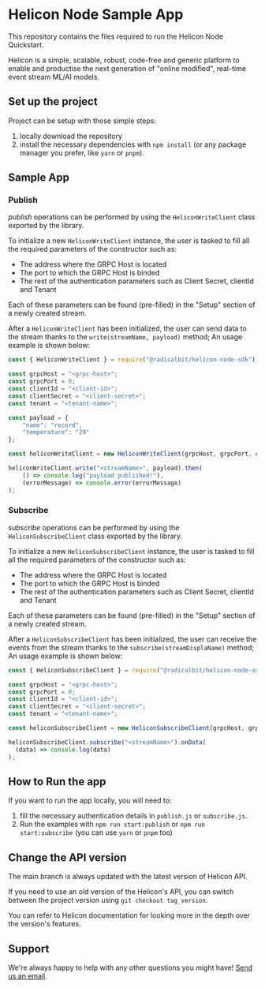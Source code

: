 # Helicon Node Sample App
This repository contains the files required to run the Helicon Node Quickstart.

Helicon is a simple, scalable, robust, code-free and generic platform to enable and productise the next generation of "online modified", real-time event stream ML/AI models.

## Set up the project

Project can be setup with those simple steps:
1. locally download the repository
2. install the necessary dependencies with `npm install` (or any package manager you prefer, like `yarn` or `pnpm`).

## Sample App
### Publish

_publish_ operations can be performed by using the `HeliconWriteClient` class exported by the library.

To initialize a new `HeliconWriteClient` instance, the user is tasked to fill all the required parameters of the constructor such as:

 - The address where the GRPC Host is located
 - The port to which the GRPC Host is binded
 - The rest of the authentication parameters such as Client Secret, clientId and Tenant

Each of these parameters can be found (pre-filled) in the "Setup" section of a newly created stream.

After a `HeliconWriteClient` has been initialized, the user can send data to the stream thanks to the `write(streamName, payload)` method; An usage example is shown below: 

```javascript
const { HeliconWriteClient } = require("@radicalbit/helicon-node-sdk");

const grpcHost = "<grpc-host>";
const grpcPort = 0;
const clientId = "<client-id>";
const clientSecret = "<client-secret>";
const tenant = "<tenant-name>";

const payload = {
	"name": "record",
	"temperature": "29"
};

const heliconWriteClient = new HeliconWriteClient(grpcHost, grpcPort, clientId, clientSecret, tenant);

heliconWriteClient.write("<streamName>", payload).then(
	() => console.log("payload published!"),
	(errorMessage) => console.error(errorMessage)
);
```
### Subscribe

_subscribe_ operations can be performed by using the `HeliconSubscribeClient` class exported by the library.

To initialize a new `HeliconSubscribeClient` instance, the user is tasked to fill all the required parameters of the constructor such as:

 - The address where the GRPC Host is located
 - The port to which the GRPC Host is binded
 - The rest of the authentication parameters such as Client Secret, clientId and Tenant

Each of these parameters can be found (pre-filled) in the "Setup" section of a newly created stream.

After a `HeliconSubscribeClient` has been initialized, the user can receive the events from the stream thanks to the `subscribe(streamDisplaName)` method; An usage example is shown below: 

```javascript
const { HeliconSubscribeClient } = require("@radicalbit/helicon-node-sdk");

const grpcHost = "<grpc-host>";
const grpcPort = 0;
const clientId = "<client-id>";
const clientSecret = "<client-secret>";
const tenant = "<tenant-name>";

const heliconSubscribeClient = new HeliconSubscribeClient(grpcHost, grpcPort, clientId, clientSecret, tenant);

heliconSubscribeClient.subscribe("<streamName>").onData(
  (data) => console.log(data)
);
```
## How to Run the app


If you want to run the app locally, you will need to:
1. fill the necessary authentication details in `publish.js` or `subscribe.js`.
2. Run the examples with `npm run start:publish` or `npm run start:subscribe` (you can use `yarn` or `pnpm` too)

## Change the API version

The main branch is always updated with the latest version of Helicon API.

If you need to use an old version of the Helicon's API, you can switch between the project version using `git checkout tag_version`.

You can refer to Helicon documentation for looking more in the depth over the version's features.


## Support
We're always happy to help with any other questions you might have! [Send us an email](mailto:support@radicalbit.io).
 
